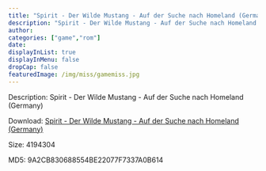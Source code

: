 ```yaml
---
title: "Spirit - Der Wilde Mustang - Auf der Suche nach Homeland (Germany)"
description: "Spirit - Der Wilde Mustang - Auf der Suche nach Homeland (Germany)"
author: 
categories: ["game","rom"]
date: 
displayInList: true
displayInMenu: false
dropCap: false
featuredImage: /img/miss/gamemiss.jpg
---
```


Description: Spirit - Der Wilde Mustang - Auf der Suche nach Homeland (Germany)

Download: <a style="text-decoration:underline;" href="https://mega.nz/#!KOJwzKzC!UF8OSdaq1uiJPr0NM9BkN69dYMc0WbD22TGxM8tR91o" target = "_blank" rel = "nofollow" > Spirit - Der Wilde Mustang - Auf der Suche nach Homeland (Germany)</a>

Size: 4194304

MD5: 9A2CB830688554BE22077F7337A0B614


